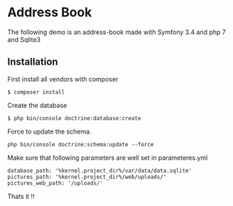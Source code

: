 Address Book 
======================

The following demo is an address-book made with Symfony 3.4 and php 7 and Sqlite3

Installation
---------------------

First install all vendors with composer

```
$ composer install 
```

Create the database

```
$ php bin/console doctrine:database:create
```

Force to update the schema.

```
php bin/console doctrine:schema:update --force
```

Make sure that following parameters are well set in parameteres.yml
```
database_path: '%kernel.project_dir%/var/data/data.sqlite'
pictures_path: '%kernel.project_dir%/web/uploads/'
pictures_web_path: '/uploads/'
```

Thats it !!
